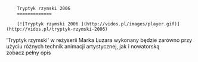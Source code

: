 
        Tryptyk rzymski 2006 
        =============
        
        [![Tryptyk rzymski 2006 ](http://vidos.pl/images/player.gif)](http://vidos.pl/tryptyk-rzymski-2006)
        
        
 'Tryptyk rzymski' w reżyserii Marka Luzara wykonany będzie zarówno przy użyciu różnych technik animacji artystycznej, jak i nowatorską zobacz pełny opis
    